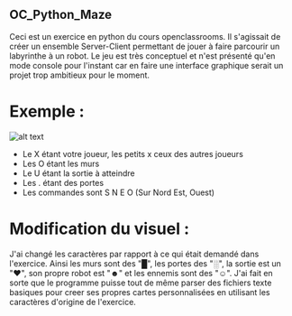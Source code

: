 ## OC_Python_Maze
Ceci est un exercice en python du cours openclassrooms. Il s'agissait de créer un ensemble Server-Client permettant de jouer à faire parcourir un labyrinthe à un robot.
Le jeu est très conceptuel et n'est présenté qu'en mode console pour l'instant car en faire une interface graphique serait un projet trop ambitieux pour le moment.

# Exemple :
![alt text](https://gyazo.com/3a9689cfbcaa4addee83c674e9cdce88)
- Le X étant votre joueur, les petits x ceux des autres joueurs
- Les O étant les murs
- Le U étant la sortie à atteindre
- Les . étant des portes
- Les commandes sont S N E O (Sur Nord Est, Ouest)

# Modification du visuel :
J'ai changé les caractères par rapport à ce qui était demandé dans l'exercice.
Ainsi les murs sont des "█", les portes des "░", la sortie est un "♥", son propre robot est "☻" et les ennemis sont des "☺".
J'ai fait en sorte que le programme puisse tout de même parser des fichiers texte basiques pour creer ses propres cartes personnalisées en utilisant les caractères d'origine de l'exercice.
